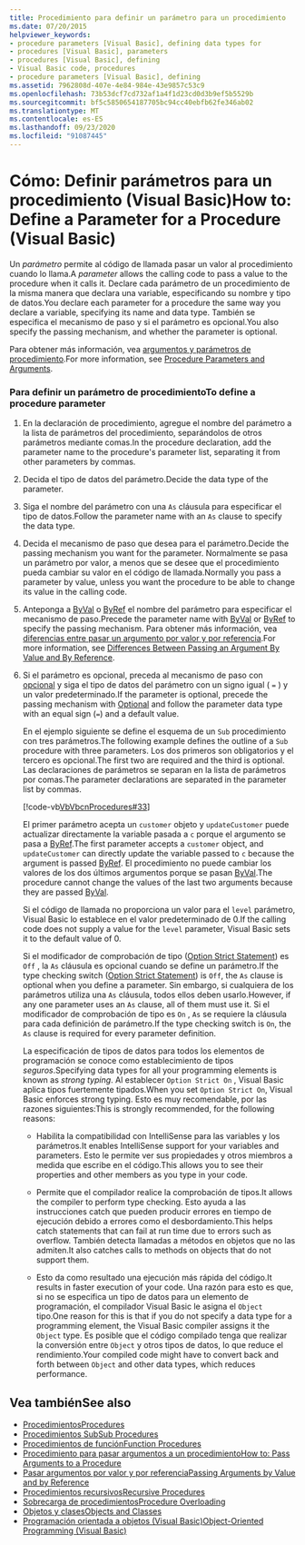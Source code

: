 ```yaml
---
title: Procedimiento para definir un parámetro para un procedimiento
ms.date: 07/20/2015
helpviewer_keywords:
- procedure parameters [Visual Basic], defining data types for
- procedures [Visual Basic], parameters
- procedures [Visual Basic], defining
- Visual Basic code, procedures
- procedure parameters [Visual Basic], defining
ms.assetid: 7962808d-407e-4e84-984e-43e9857c53c9
ms.openlocfilehash: 73b53dcf7cd732af1a4f1d23cd0d3b9ef5b5529b
ms.sourcegitcommit: bf5c5850654187705bc94cc40ebfb62fe346ab02
ms.translationtype: MT
ms.contentlocale: es-ES
ms.lasthandoff: 09/23/2020
ms.locfileid: "91087445"
---
```

# <a name="how-to-define-a-parameter-for-a-procedure-visual-basic"></a><span data-ttu-id="d8c14-102">Cómo: Definir parámetros para un procedimiento (Visual Basic)</span><span class="sxs-lookup"><span data-stu-id="d8c14-102">How to: Define a Parameter for a Procedure (Visual Basic)</span></span>

<span data-ttu-id="d8c14-103">Un *parámetro* permite al código de llamada pasar un valor al procedimiento cuando lo llama.</span><span class="sxs-lookup"><span data-stu-id="d8c14-103">A *parameter* allows the calling code to pass a value to the procedure when it calls it.</span></span> <span data-ttu-id="d8c14-104">Declare cada parámetro de un procedimiento de la misma manera que declara una variable, especificando su nombre y tipo de datos.</span><span class="sxs-lookup"><span data-stu-id="d8c14-104">You declare each parameter for a procedure the same way you declare a variable, specifying its name and data type.</span></span> <span data-ttu-id="d8c14-105">También se especifica el mecanismo de paso y si el parámetro es opcional.</span><span class="sxs-lookup"><span data-stu-id="d8c14-105">You also specify the passing mechanism, and whether the parameter is optional.</span></span>  
  
 <span data-ttu-id="d8c14-106">Para obtener más información, vea [argumentos y parámetros de procedimiento](./procedure-parameters-and-arguments.md).</span><span class="sxs-lookup"><span data-stu-id="d8c14-106">For more information, see [Procedure Parameters and Arguments](./procedure-parameters-and-arguments.md).</span></span>  
  
### <a name="to-define-a-procedure-parameter"></a><span data-ttu-id="d8c14-107">Para definir un parámetro de procedimiento</span><span class="sxs-lookup"><span data-stu-id="d8c14-107">To define a procedure parameter</span></span>  
  
1. <span data-ttu-id="d8c14-108">En la declaración de procedimiento, agregue el nombre del parámetro a la lista de parámetros del procedimiento, separándolos de otros parámetros mediante comas.</span><span class="sxs-lookup"><span data-stu-id="d8c14-108">In the procedure declaration, add the parameter name to the procedure's parameter list, separating it from other parameters by commas.</span></span>  
  
2. <span data-ttu-id="d8c14-109">Decida el tipo de datos del parámetro.</span><span class="sxs-lookup"><span data-stu-id="d8c14-109">Decide the data type of the parameter.</span></span>  
  
3. <span data-ttu-id="d8c14-110">Siga el nombre del parámetro con una `As` cláusula para especificar el tipo de datos.</span><span class="sxs-lookup"><span data-stu-id="d8c14-110">Follow the parameter name with an `As` clause to specify the data type.</span></span>  
  
4. <span data-ttu-id="d8c14-111">Decida el mecanismo de paso que desea para el parámetro.</span><span class="sxs-lookup"><span data-stu-id="d8c14-111">Decide the passing mechanism you want for the parameter.</span></span> <span data-ttu-id="d8c14-112">Normalmente se pasa un parámetro por valor, a menos que se desee que el procedimiento pueda cambiar su valor en el código de llamada.</span><span class="sxs-lookup"><span data-stu-id="d8c14-112">Normally you pass a parameter by value, unless you want the procedure to be able to change its value in the calling code.</span></span>  
  
5. <span data-ttu-id="d8c14-113">Anteponga a [ByVal](../../../language-reference/modifiers/byval.md) o [ByRef](../../../language-reference/modifiers/byref.md) el nombre del parámetro para especificar el mecanismo de paso.</span><span class="sxs-lookup"><span data-stu-id="d8c14-113">Precede the parameter name with [ByVal](../../../language-reference/modifiers/byval.md) or [ByRef](../../../language-reference/modifiers/byref.md) to specify the passing mechanism.</span></span> <span data-ttu-id="d8c14-114">Para obtener más información, vea [diferencias entre pasar un argumento por valor y por referencia](./differences-between-passing-an-argument-by-value-and-by-reference.md).</span><span class="sxs-lookup"><span data-stu-id="d8c14-114">For more information, see [Differences Between Passing an Argument By Value and By Reference](./differences-between-passing-an-argument-by-value-and-by-reference.md).</span></span>  
  
6. <span data-ttu-id="d8c14-115">Si el parámetro es opcional, preceda al mecanismo de paso con [opcional](../../../language-reference/modifiers/optional.md) y siga el tipo de datos del parámetro con un signo igual ( `=` ) y un valor predeterminado.</span><span class="sxs-lookup"><span data-stu-id="d8c14-115">If the parameter is optional, precede the passing mechanism with [Optional](../../../language-reference/modifiers/optional.md) and follow the parameter data type with an equal sign (`=`) and a default value.</span></span>  
  
     <span data-ttu-id="d8c14-116">En el ejemplo siguiente se define el esquema de un `Sub` procedimiento con tres parámetros.</span><span class="sxs-lookup"><span data-stu-id="d8c14-116">The following example defines the outline of a `Sub` procedure with three parameters.</span></span> <span data-ttu-id="d8c14-117">Los dos primeros son obligatorios y el tercero es opcional.</span><span class="sxs-lookup"><span data-stu-id="d8c14-117">The first two are required and the third is optional.</span></span> <span data-ttu-id="d8c14-118">Las declaraciones de parámetros se separan en la lista de parámetros por comas.</span><span class="sxs-lookup"><span data-stu-id="d8c14-118">The parameter declarations are separated in the parameter list by commas.</span></span>  
  
     [!code-vb[VbVbcnProcedures#33](~/samples/snippets/visualbasic/VS_Snippets_VBCSharp/VbVbcnProcedures/VB/Class1.vb#33)]  
  
     <span data-ttu-id="d8c14-119">El primer parámetro acepta un `customer` objeto y `updateCustomer` puede actualizar directamente la variable pasada a `c` porque el argumento se pasa a [ByRef](../../../language-reference/modifiers/byref.md).</span><span class="sxs-lookup"><span data-stu-id="d8c14-119">The first parameter accepts a `customer` object, and `updateCustomer` can directly update the variable passed to `c` because the argument is passed [ByRef](../../../language-reference/modifiers/byref.md).</span></span> <span data-ttu-id="d8c14-120">El procedimiento no puede cambiar los valores de los dos últimos argumentos porque se pasan [ByVal](../../../language-reference/modifiers/byval.md).</span><span class="sxs-lookup"><span data-stu-id="d8c14-120">The procedure cannot change the values of the last two arguments because they are passed [ByVal](../../../language-reference/modifiers/byval.md).</span></span>  
  
     <span data-ttu-id="d8c14-121">Si el código de llamada no proporciona un valor para el `level` parámetro, Visual Basic lo establece en el valor predeterminado de 0.</span><span class="sxs-lookup"><span data-stu-id="d8c14-121">If the calling code does not supply a value for the `level` parameter, Visual Basic sets it to the default value of 0.</span></span>  
  
     <span data-ttu-id="d8c14-122">Si el modificador de comprobación de tipo ([Option Strict Statement](../../../language-reference/statements/option-strict-statement.md)) es `Off` , la `As` cláusula es opcional cuando se define un parámetro.</span><span class="sxs-lookup"><span data-stu-id="d8c14-122">If the type checking switch ([Option Strict Statement](../../../language-reference/statements/option-strict-statement.md)) is `Off`, the `As` clause is optional when you define a parameter.</span></span> <span data-ttu-id="d8c14-123">Sin embargo, si cualquiera de los parámetros utiliza una `As` cláusula, todos ellos deben usarlo.</span><span class="sxs-lookup"><span data-stu-id="d8c14-123">However, if any one parameter uses an `As` clause, all of them must use it.</span></span> <span data-ttu-id="d8c14-124">Si el modificador de comprobación de tipo es `On` , `As` se requiere la cláusula para cada definición de parámetro.</span><span class="sxs-lookup"><span data-stu-id="d8c14-124">If the type checking switch is `On`, the `As` clause is required for every parameter definition.</span></span>  
  
     <span data-ttu-id="d8c14-125">La especificación de tipos de datos para todos los elementos de programación se conoce como establecimiento de tipos *seguros*.</span><span class="sxs-lookup"><span data-stu-id="d8c14-125">Specifying data types for all your programming elements is known as *strong typing*.</span></span> <span data-ttu-id="d8c14-126">Al establecer `Option Strict On` , Visual Basic aplica tipos fuertemente tipados.</span><span class="sxs-lookup"><span data-stu-id="d8c14-126">When you set `Option Strict On`, Visual Basic enforces strong typing.</span></span> <span data-ttu-id="d8c14-127">Esto es muy recomendable, por las razones siguientes:</span><span class="sxs-lookup"><span data-stu-id="d8c14-127">This is strongly recommended, for the following reasons:</span></span>  
  
    - <span data-ttu-id="d8c14-128">Habilita la compatibilidad con IntelliSense para las variables y los parámetros.</span><span class="sxs-lookup"><span data-stu-id="d8c14-128">It enables IntelliSense support for your variables and parameters.</span></span> <span data-ttu-id="d8c14-129">Esto le permite ver sus propiedades y otros miembros a medida que escribe en el código.</span><span class="sxs-lookup"><span data-stu-id="d8c14-129">This allows you to see their properties and other members as you type in your code.</span></span>  
  
    - <span data-ttu-id="d8c14-130">Permite que el compilador realice la comprobación de tipos.</span><span class="sxs-lookup"><span data-stu-id="d8c14-130">It allows the compiler to perform type checking.</span></span> <span data-ttu-id="d8c14-131">Esto ayuda a las instrucciones catch que pueden producir errores en tiempo de ejecución debido a errores como el desbordamiento.</span><span class="sxs-lookup"><span data-stu-id="d8c14-131">This helps catch statements that can fail at run time due to errors such as overflow.</span></span> <span data-ttu-id="d8c14-132">También detecta llamadas a métodos en objetos que no las admiten.</span><span class="sxs-lookup"><span data-stu-id="d8c14-132">It also catches calls to methods on objects that do not support them.</span></span>  
  
    - <span data-ttu-id="d8c14-133">Esto da como resultado una ejecución más rápida del código.</span><span class="sxs-lookup"><span data-stu-id="d8c14-133">It results in faster execution of your code.</span></span> <span data-ttu-id="d8c14-134">Una razón para esto es que, si no se especifica un tipo de datos para un elemento de programación, el compilador Visual Basic le asigna el `Object` tipo.</span><span class="sxs-lookup"><span data-stu-id="d8c14-134">One reason for this is that if you do not specify a data type for a programming element, the Visual Basic compiler assigns it the `Object` type.</span></span> <span data-ttu-id="d8c14-135">Es posible que el código compilado tenga que realizar la conversión entre `Object` y otros tipos de datos, lo que reduce el rendimiento.</span><span class="sxs-lookup"><span data-stu-id="d8c14-135">Your compiled code might have to convert back and forth between `Object` and other data types, which reduces performance.</span></span>  
  
## <a name="see-also"></a><span data-ttu-id="d8c14-136">Vea también</span><span class="sxs-lookup"><span data-stu-id="d8c14-136">See also</span></span>

- [<span data-ttu-id="d8c14-137">Procedimientos</span><span class="sxs-lookup"><span data-stu-id="d8c14-137">Procedures</span></span>](./index.md)
- [<span data-ttu-id="d8c14-138">Procedimientos Sub</span><span class="sxs-lookup"><span data-stu-id="d8c14-138">Sub Procedures</span></span>](./sub-procedures.md)
- [<span data-ttu-id="d8c14-139">Procedimientos de función</span><span class="sxs-lookup"><span data-stu-id="d8c14-139">Function Procedures</span></span>](./function-procedures.md)
- [<span data-ttu-id="d8c14-140">Procedimiento para pasar argumentos a un procedimiento</span><span class="sxs-lookup"><span data-stu-id="d8c14-140">How to: Pass Arguments to a Procedure</span></span>](./how-to-pass-arguments-to-a-procedure.md)
- [<span data-ttu-id="d8c14-141">Pasar argumentos por valor y por referencia</span><span class="sxs-lookup"><span data-stu-id="d8c14-141">Passing Arguments by Value and by Reference</span></span>](./passing-arguments-by-value-and-by-reference.md)
- [<span data-ttu-id="d8c14-142">Procedimientos recursivos</span><span class="sxs-lookup"><span data-stu-id="d8c14-142">Recursive Procedures</span></span>](./recursive-procedures.md)
- [<span data-ttu-id="d8c14-143">Sobrecarga de procedimientos</span><span class="sxs-lookup"><span data-stu-id="d8c14-143">Procedure Overloading</span></span>](./procedure-overloading.md)
- [<span data-ttu-id="d8c14-144">Objetos y clases</span><span class="sxs-lookup"><span data-stu-id="d8c14-144">Objects and Classes</span></span>](../objects-and-classes/index.md)
- [<span data-ttu-id="d8c14-145">Programación orientada a objetos (Visual Basic)</span><span class="sxs-lookup"><span data-stu-id="d8c14-145">Object-Oriented Programming (Visual Basic)</span></span>](../../concepts/object-oriented-programming.md)
